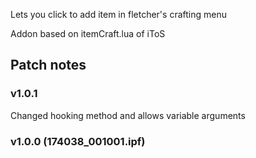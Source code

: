 Lets you click to add item in fletcher's crafting menu

Addon based on itemCraft.lua of iToS


Patch notes
---
### v1.0.1
Changed hooking method and allows variable arguments

### v1.0.0 (174038_001001.ipf)